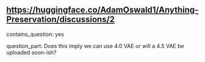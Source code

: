 ## https://huggingface.co/AdamOswald1/Anything-Preservation/discussions/2

contains_question: yes

question_part: 
Does this imply we can use 4.0 VAE or will a 4.5 VAE be uploaded soon-ish?